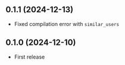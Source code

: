 ## 0.1.1 (2024-12-13)

- Fixed compilation error with `similar_users`

## 0.1.0 (2024-12-10)

- First release
